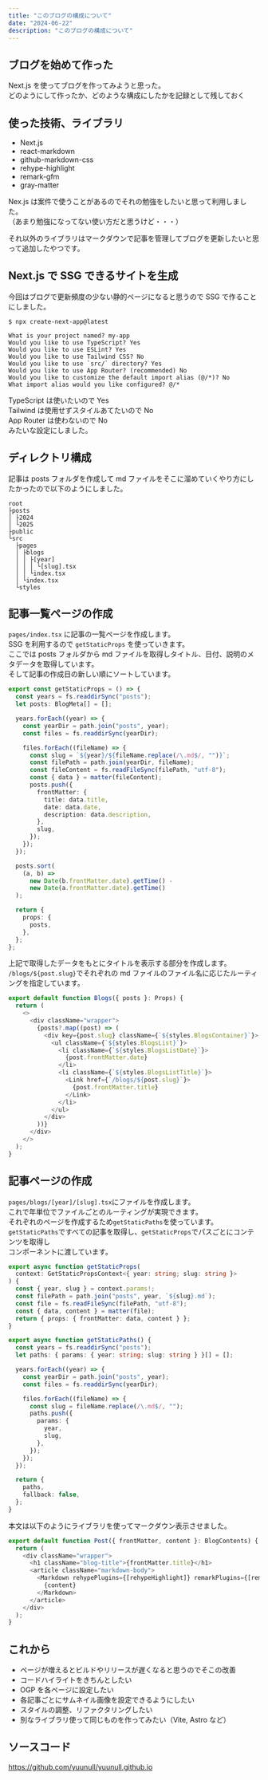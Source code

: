 ```yaml
---
title: "このブログの構成について"
date: "2024-06-22"
description: "このブログの構成について"
---
```


## ブログを始めて作った

Next.js を使ってブログを作ってみようと思った。  
どのようにして作ったか、どのような構成にしたかを記録として残しておく

## 使った技術、ライブラリ

- Next.js
- react-markdown
- github-markdown-css
- rehype-highlight
- remark-gfm
- gray-matter

Nex.js は案件で使うことがあるのでそれの勉強をしたいと思って利用しました。  
（あまり勉強になってない使い方だと思うけど・・・）

それ以外のライブラリはマークダウンで記事を管理してブログを更新したいと思って追加したやつです。

## Next.js で SSG できるサイトを生成

今回はブログで更新頻度の少ない静的ページになると思うので SSG で作ることにしました。

```
$ npx create-next-app@latest

What is your project named? my-app
Would you like to use TypeScript? Yes
Would you like to use ESLint? Yes
Would you like to use Tailwind CSS? No
Would you like to use `src/` directory? Yes
Would you like to use App Router? (recommended) No
Would you like to customize the default import alias (@/*)? No
What import alias would you like configured? @/*
```

TypeScript は使いたいので Yes  
Tailwind は使用せずスタイルあてたいので No  
App Router は使わないので No  
みたいな設定にしました。

## ディレクトリ構成

記事は posts フォルダを作成して md ファイルをそこに溜めていくやり方にしたかったので以下のようにしました。

```
root
├posts
│ ├2024
│ └2025
├public
└src
  ├pages
  │ ├blogs
  │ │ ├[year]
  │ │ │ └[slug].tsx
  │ │ └index.tsx
  │ └index.tsx
  └styles
```

## 記事一覧ページの作成

`pages/index.tsx` に記事の一覧ページを作成します。  
SSG を利用するので `getStaticProps` を使っていきます。  
ここでは posts フォルダから md ファイルを取得しタイトル、日付、説明のメタデータを取得しています。  
そして記事の作成日の新しい順にソートしています。

```typescript
export const getStaticProps = () => {
  const years = fs.readdirSync("posts");
  let posts: BlogMeta[] = [];

  years.forEach((year) => {
    const yearDir = path.join("posts", year);
    const files = fs.readdirSync(yearDir);

    files.forEach((fileName) => {
      const slug = `${year}/${fileName.replace(/\.md$/, "")}`;
      const filePath = path.join(yearDir, fileName);
      const fileContent = fs.readFileSync(filePath, "utf-8");
      const { data } = matter(fileContent);
      posts.push({
        frontMatter: {
          title: data.title,
          date: data.date,
          description: data.description,
        },
        slug,
      });
    });
  });

  posts.sort(
    (a, b) =>
      new Date(b.frontMatter.date).getTime() -
      new Date(a.frontMatter.date).getTime()
  );

  return {
    props: {
      posts,
    },
  };
};
```

上記で取得したデータをもとにタイトルを表示する部分を作成します。  
`/blogs/${post.slug}`でそれぞれの md ファイルのファイル名に応じたルーティングを指定しています。

```typescript
export default function Blogs({ posts }: Props) {
  return (
    <>
      <div className="wrapper">
        {posts?.map((post) => (
          <div key={post.slug} className={`${styles.BlogsContainer}`}>
            <ul className={`${styles.BlogsList}`}>
              <li className={`${styles.BlogsListDate}`}>
                {post.frontMatter.date}
              </li>
              <li className={`${styles.BlogsListTitle}`}>
                <Link href={`/blogs/${post.slug}`}>
                  {post.frontMatter.title}
                </Link>
              </li>
            </ul>
          </div>
        ))}
      </div>
    </>
  );
}
```

## 記事ページの作成

`pages/blogs/[year]/[slug].tsx`にファイルを作成します。  
これで年単位でファイルごとのルーティングが実現できます。  
それぞれのページを作成するため`getStaticPaths`を使っています。  
`getStaticPaths`ですべての記事を取得し、`getStaticProps`でパスごとにコンテンツを取得し  
コンポーネントに渡しています。

```typescript
export async function getStaticProps(
  context: GetStaticPropsContext<{ year: string; slug: string }>
) {
  const { year, slug } = context.params!;
  const filePath = path.join("posts", year, `${slug}.md`);
  const file = fs.readFileSync(filePath, "utf-8");
  const { data, content } = matter(file);
  return { props: { frontMatter: data, content } };
}

export async function getStaticPaths() {
  const years = fs.readdirSync("posts");
  let paths: { params: { year: string; slug: string } }[] = [];

  years.forEach((year) => {
    const yearDir = path.join("posts", year);
    const files = fs.readdirSync(yearDir);

    files.forEach((fileName) => {
      const slug = fileName.replace(/\.md$/, "");
      paths.push({
        params: {
          year,
          slug,
        },
      });
    });
  });

  return {
    paths,
    fallback: false,
  };
}
```

本文は以下のようにライブラリを使ってマークダウン表示させました。

```typescript
export default function Post({ frontMatter, content }: BlogContents) {
  return (
    <div className="wrapper">
      <h1 className="blog-title">{frontMatter.title}</h1>
      <article className="markdown-body">
        <Markdown rehypePlugins={[rehypeHighlight]} remarkPlugins={[remarkGfm]}>
          {content}
        </Markdown>
      </article>
    </div>
  );
}
```

## これから

- ページが増えるとビルドやリリースが遅くなると思うのでそこの改善
- コードハイライトをきちんとしたい
- OGP を各ページに設定したい
- 各記事ごとにサムネイル画像を設定できるようにしたい
- スタイルの調整、リファクタリングしたい
- 別なライブラリ使って同じものを作ってみたい（Vite, Astro など）

## ソースコード

https://github.com/yuunull/yuunull.github.io
